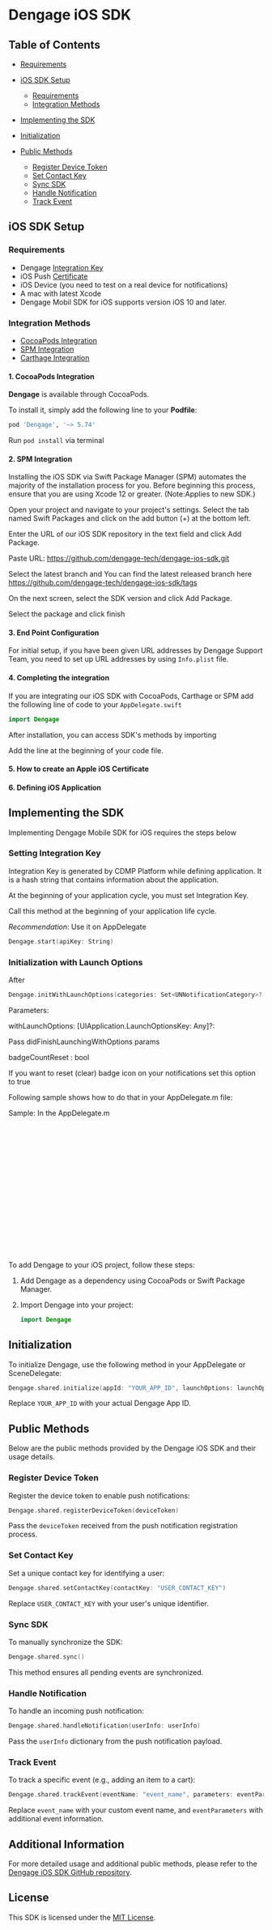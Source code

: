 # Dengage iOS SDK


## Table of Contents

- [Requirements](#requirements)
- [iOS SDK Setup](#ios-sdk-setup)
  - [Requirements](#requirements)
  - [Integration Methods](#integration-methods)
- [Implementing the SDK](#implementing-the-sdk)



- [Initialization](#initialization)
- [Public Methods](#public-methods)
  - [Register Device Token](#register-device-token)
  - [Set Contact Key](#set-contact-key)
  - [Sync SDK](#sync-sdk)
  - [Handle Notification](#handle-notification)
  - [Track Event](#track-event)

## iOS SDK Setup

### Requirements

- Dengage [Integration Key](https://dev.dengage.com/reference/ios-sdk-setup#6-defining-ios-application)
- iOS Push [Certificate](https://dev.dengage.com/reference/ios-sdk-setup#5-how-to-create-an-apple-ios-certificate)
- iOS Device (you need to test on a real device for notifications)
- A mac with latest Xcode
- Dengage Mobil SDK for iOS supports version iOS 10 and later.

### Integration Methods

- [CocoaPods Integration](https://dev.dengage.com/reference/ios-sdk-setup)
- [SPM Integration](https://dev.dengage.com/reference/ios-sdk-setupn)
- [Carthage Integration](https://dev.dengage.com/reference/ios-sdk-setup)

#### 1. CocoaPods Integration

**Dengage** is available through CocoaPods.

To install it, simply add the following line to your **Podfile**:

```ruby
pod 'Dengage', '~> 5.74'
```

Run `pod install` via terminal

#### 2. SPM Integration

Installing the iOS SDK via Swift Package Manager (SPM) automates the majority of the installation process for you. Before beginning this process, ensure that you are using Xcode 12 or greater. (Note:Applies to new SDK.)

Open your project and navigate to your project's settings. Select the tab named Swift Packages and click on the add button (+) at the bottom left.

Enter the URL of our iOS SDK repository in the text field and click Add Package.

Paste URL: https://github.com/dengage-tech/dengage-ios-sdk.git

Select the latest branch and You can find the latest released branch here https://github.com/dengage-tech/dengage-ios-sdk/tags

On the next screen, select the SDK version and click Add Package.

Select the package and click finish

#### 3. End Point Configuration

For initial setup, if you have been given URL addresses by Dengage Support Team, you need to set up URL addresses by using `Info.plist` file.

#### 4. Completing the integration

If you are integrating our iOS SDK with CocoaPods, Carthage or SPM add the following line of code to your `AppDelegate.swift`

```swift
import Dengage
```

After installation, you can access SDK's methods by importing

Add the line at the beginning of your code file.


#### 5. How to create an Apple iOS Certificate

#### 6. Defining iOS Application

## Implementing the SDK

Implementing Dengage Mobile SDK for iOS requires the steps below

### Setting Integration Key

Integration Key is generated by CDMP Platform while defining application. It is a hash string that contains information about the application.

At the beginning of your application cycle, you must set Integration Key.

Call this method at the beginning of your application life cycle.

_Recommendation_: Use it on AppDelegate

```swift
Dengage.start(apiKey: String)
```

### Initialization with Launch Options

After

```swift
Dengage.initWithLaunchOptions(categories: Set<UNNotificationCategory>? = nil, application: UIApplication,withLaunchOptions: [UIApplication.LaunchOptionsKey: Any],badgeCountReset: Bool = false, deviceId : String? = nil , contactKey : String? = nil , partnerDeviceId :String? = nil,dengageOptions : DengageOptions = DengageOptions()
```

Parameters:

withLaunchOptions: [UIApplication.LaunchOptionsKey: Any]?:

Pass didFinishLaunchingWithOptions params

badgeCountReset : bool

If you want to reset (clear) badge icon on your notifications set this option to true

Following sample shows how to do that in your AppDelegate.m file:

Sample: In the AppDelegate.m






















<br>
<br>
<br>
<br>
<br>
<br>
<br>
<br>
<br>
<br>
<br>
<br>
<br>
<br>
<br>







To add Dengage to your iOS project, follow these steps:

1. Add Dengage as a dependency using CocoaPods or Swift Package Manager.

2. Import Dengage into your project:
   ```swift
   import Dengage
   ```

## Initialization
To initialize Dengage, use the following method in your AppDelegate or SceneDelegate:

```swift
Dengage.shared.initialize(appId: "YOUR_APP_ID", launchOptions: launchOptions)
```
Replace `YOUR_APP_ID` with your actual Dengage App ID.

## Public Methods
Below are the public methods provided by the Dengage iOS SDK and their usage details.

### Register Device Token
Register the device token to enable push notifications:

```swift
Dengage.shared.registerDeviceToken(deviceToken)
```
Pass the `deviceToken` received from the push notification registration process.

### Set Contact Key
Set a unique contact key for identifying a user:

```swift
Dengage.shared.setContactKey(contactKey: "USER_CONTACT_KEY")
```
Replace `USER_CONTACT_KEY` with your user's unique identifier.

### Sync SDK
To manually synchronize the SDK:

```swift
Dengage.shared.sync()
```
This method ensures all pending events are synchronized.

### Handle Notification
To handle an incoming push notification:

```swift
Dengage.shared.handleNotification(userInfo: userInfo)
```
Pass the `userInfo` dictionary from the push notification payload.

### Track Event
To track a specific event (e.g., adding an item to a cart):

```swift
Dengage.shared.trackEvent(eventName: "event_name", parameters: eventParameters)
```
Replace `event_name` with your custom event name, and `eventParameters` with additional event information.

## Additional Information
For more detailed usage and additional public methods, please refer to the [Dengage iOS SDK GitHub repository](https://github.com/dengage-tech/dengage-ios-sdk/blob/version/5.71.2/Sources/Dengage/Dengage.swift).

## License
This SDK is licensed under the [MIT License](https://github.com/dengage-tech/dengage-ios-sdk/blob/version/5.71.2/LICENSE).


